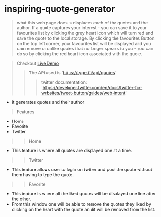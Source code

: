 # inspiring-quote-generator

> what this web page does is displaces each of the quotes and the author.
> If a quote captures your interest - you can save it to your favourites list by clicking the grey heart icon which will turn red and save the quote to the local storage.
> By clicking the favourites Button on the top left corner, your favourites list will be displayed and you can remove or unlike quotes that no longer speaks to you - you can do so by clicking the red heart icon associated with the quote.

> Checkout [Live Demo](https://pats101.github.io/inspiring-quote-generator/)
>> The API used is 'https://type.fit/api/quotes'
>>> twitter documentation: 'https://developer.twitter.com/en/docs/twitter-for-websites/tweet-button/guides/web-intent'
- it generates quotes and their author

>Features
- Home
- Favorite
- Twitter

>> Home
- This feature is where all quotes are displayed one at a time.

>> Twitter
- This feature allows user to login on twitter and post the quote without them having to type the quote.

>> Favorite
- This feature is where all the liked quotes will be displayed one line after the other.
- From this window one will be able to remove the quotes they liked by clicking on the heart with the quote an dit will be removed from the list.
